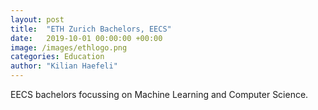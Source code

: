 ```yaml
---
layout: post
title:  "ETH Zurich Bachelors, EECS"
date:   2019-10-01 00:00:00 +00:00
image: /images/ethlogo.png
categories: Education
author: "Kilian Haefeli"
---
```

EECS bachelors focussing on Machine Learning and Computer Science.
